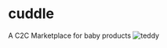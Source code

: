 # cuddle

A C2C Marketplace for baby products
![teddy](https://user-images.githubusercontent.com/52693673/218500576-acb2c580-4e96-481e-a87f-a03d3aac8c01.jpeg)
